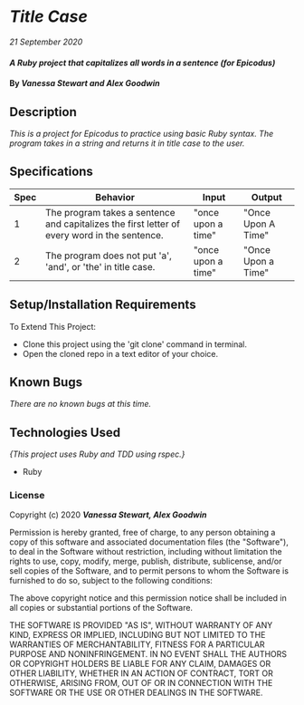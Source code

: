 # _Title Case_

_21 September 2020_

#### _A Ruby project that capitalizes all words in a sentence (for Epicodus)_

#### By _**Vanessa Stewart and Alex Goodwin**_

## Description

_This is a project for Epicodus to practice using basic Ruby syntax. The program takes in a string and returns it in title case to the user._

## Specifications
| Spec     | Behavior | Input    | Output   |
| -------- | -------- | -------- | -------- |
| 1 | The program takes a sentence and capitalizes the first letter of every word in the sentence. | "once upon a time" | "Once Upon A Time" |
| 2 | The program does not put 'a', 'and', or 'the' in title case. | "once upon a time" | "Once Upon a Time" |


## Setup/Installation Requirements

To Extend This Project:
* Clone this project using the 'git clone' command in terminal.
* Open the cloned repo in a text editor of your choice.

## Known Bugs
_There are no known bugs at this time._


## Technologies Used

_{This project uses Ruby and TDD using rspec.}_

* Ruby 

### License

Copyright (c) 2020 **_Vanessa Stewart, Alex Goodwin_**

Permission is hereby granted, free of charge, to any person obtaining a copy of this software and associated documentation files (the "Software"), to deal in the Software without restriction, including without limitation the rights to use, copy, modify, merge, publish, distribute, sublicense, and/or sell copies of the Software, and to permit persons to whom the Software is furnished to do so, subject to the following conditions:

The above copyright notice and this permission notice shall be included in all copies or substantial portions of the Software.

THE SOFTWARE IS PROVIDED "AS IS", WITHOUT WARRANTY OF ANY KIND, EXPRESS OR IMPLIED, INCLUDING BUT NOT LIMITED TO THE WARRANTIES OF MERCHANTABILITY, FITNESS FOR A PARTICULAR PURPOSE AND NONINFRINGEMENT. IN NO EVENT SHALL THE AUTHORS OR COPYRIGHT HOLDERS BE LIABLE FOR ANY CLAIM, DAMAGES OR OTHER LIABILITY, WHETHER IN AN ACTION OF CONTRACT, TORT OR OTHERWISE, ARISING FROM, OUT OF OR IN CONNECTION WITH THE SOFTWARE OR THE USE OR OTHER DEALINGS IN THE SOFTWARE.
